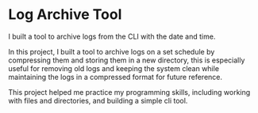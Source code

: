 # Log Archive Tool
I built a tool to archive logs from the CLI with the date and time.

In this project, I built a tool to archive logs on a set schedule by compressing 
them and storing them in a new directory, this is especially useful for removing 
old logs and keeping the system clean while maintaining the logs in a compressed 
format for future reference. 

This project helped me practice my programming skills, including working 
with files and directories, and building a simple cli tool.
